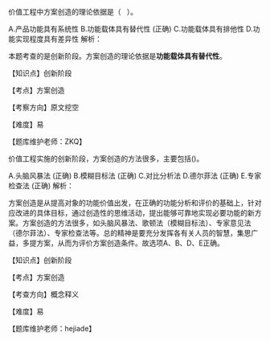 <p>价值工程中方案创造的理论依据是（ &nbsp;&nbsp;）。</p>
A.产品功能具有系统性
B.功能载体具有替代性  (正确)
C.功能载体具有排他性
D.功能实现程度具有差异性
解析：<p>本题考查的是创新阶段。方案创造的理论依据是<strong>功能载体具有替代性</strong>。</p><p>【知识点】创新阶段</p><p>【考点】方案创造</p><p>【考察方向】原文挖空</p><p>【难度】易</p><p>【题库维护老师：ZKQ】</p>
<p>价值工程实施的创新阶段，方案创造的方法很多，主要包括()。</p>
A.头脑风暴法  (正确)
B.模糊目标法  (正确)
C.对比分析法
D.德尔菲法  (正确)
E.专家检查法  (正确)
解析：<p>方案创造是从提高对象的功能价值出发，在正确的功能分析和评价的基础上，针对应改进的具体目标，通过创造性的思维活动，提出能够可靠地实现必要功能的新方案。方案创造的方法很多，如头脑风暴法、歌顿法（模糊目标法）、专家意见法（德尔菲法）、专家检查法等。总的精神是要充分发挥各有关人员的智慧，集思广益，多提方案，从而为评价方案创造条件。故选项A、B、D、E正确。</p><p>【知识点】创新阶段</p><p>【考点】方案创造</p><p>【考查方向】概念释义</p><p>【难度】易</p><p>【题库维护老师：hejiade】</p>
